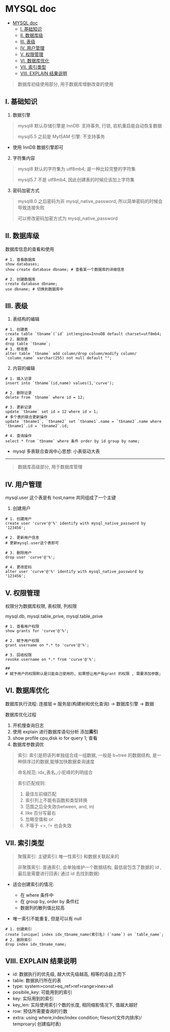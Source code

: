 # MYSQL doc

- [MYSQL doc](#mysql-doc)
  - [I. 基础知识](#i-基础知识)
  - [II. 数据库级](#ii-数据库级)
  - [III. 表级](#iii-表级)
  - [IV. 用户管理](#iv-用户管理)
  - [V. 权限管理](#v-权限管理)
  - [VI. 数据库优化](#vi-数据库优化)
  - [VII. 索引类型](#vii-索引类型)
  - [VIII. EXPLAIN 结果说明](#viii-explain-结果说明)

> 数据库初级使用部分, 用于数据库增删改查的使用

## I. 基础知识

1. 数据引擎

> mysql8 默认存储引擎是 InnDB: 支持事务, 行锁, 宕机重启能自动恢复数据
>
> mysql5.5 之前是 MyISAM 引擎: 不支持事务

- 使用 InnDB 数据引擎即可

2. 字符集内容

> mysql8 默认的字符集为 utf8mb4; 是一种比较完整的字符集
>
> mysql5.7 不是 utf8mb4, 因此创建表的时候应该加上字符集

3. 密码加密方式

> mysql8.0 之后密码为非 mysql_native_password, 所以简单密码的时候会导致连接失败
>
> 可以修改密码加密方式为 mysql_native_password

## II. 数据库级

数据库信息的查看和使用

```mysql
# 1. 查看数据库
show databases;
show create database dbname; # 查看某一个数据库的详细信息

# 2. 创建数据库
create database dbname;
use dbname; # 切换到数据库中
```

## III. 表级

1. 表结构的编辑

```mysql
# 1. 创建表
create table `tbname`(`id` int)engine=InnoDB default charset=utf8mb4;
# 2. 删除表
drop table `tbname`;
# 3. 修改表
alter table `tbname` add column/drop column/modify column/ `column_name` varchar(255) not null default "";
```

2. 内容的编辑

```mysql
# 1. 插入记录
insert into `tbname`(id,name) values(1,'curve');

# 2. 删除记录
delete from `tbname` where id = 12;

# 3. 更新记录
update `tbname` set id = 12 where id = 1;
# 多个表的联合更新操作
update `tbname1`, `tbname2` set `tbname1`.name = `tbname2`.name where `tbname1`.id = `tbname2`.id;

# 4. 查询操作
select * from `tbname` where 条件 order by id group by name;
```

- mysql 多表联合查询中心思想: 小表驱动大表

---

> 数据库高级部分, 用于数据库管理

## IV. 用户管理

mysql.user 这个表是有 host,name 共同组成了一个主键

1. 创建用户

```mysql
# 1. 创建用户
create user 'curve'@'%' identify with mysql_native_password by '123456';

# 2. 更新用户信息
# 更新mysql.user这个表即可

# 3. 删除用户
drop user 'curve'@'%';

# 4. 更改密码
alter user 'curve'@'%' identify with mysql_native_password by '123456';
```

## V. 权限管理

权限分为数据库权限, 表权限, 列权限

mysql.db, mysql.table_prive, mysql.table_prive

```mysql
# 1. 查看用户权限
show grants for 'curve'@'%';

# 2. 赋予用户权限
grant username on *.* to 'curve'@'%';

# 3. 回收权限
revoke username on *.* from 'curve'@'%';

##
# 赋予用户的权限默认是只能自己使用的, 如果想让用户有grant 的权限 , 需要添加参数;
```

## VI. 数据库优化

数据库执行流程: 连接层-> 服务层(构建树和优化查询) -> 数据库引擎 -> 数据

数据库优化过程

1. 开机慢查询日志
2. 使用 explain 进行数据库语句分析 添加**索引**
3. show profile cpu,disk io for query 1; 查看
4. 数据库参数调优

> 索引: 索引是把该列单独组合成一组数据, 一般是 b+tree 的数据结构, 是一种排序过的数据,能够加快数据查询速度
>
> 命名规范: idx\_表名\_小驼峰的列明组合

> 索引匹配规则:
>
> 1. 最佳左前缀匹配
> 2. 索引列上不能有函数和类型转换
> 3. 范围之后全失效(between, and, in)
> 4. like 百分写最右
> 5. 忽略空值和 or
> 6. 不等于 <>, != 也会失效

## VII. 索引类型

> 聚簇索引: 主键索引( 唯一性索引) 和数据关联起来的
>
> 非聚簇索引: 普通索引, 会单独维护一个数据结构, 最低层包含了数据的 id , 最后是需要进行回表( 通过 id 去找到数据)

- 适合创建索引的情况:

  - 在 where 条件中
  - 在 group by, order by 条件红
  - 数据列的散列值比较高

- 唯一索引不能重复, 但是可以有 null

```mysql
# 1. 创建索引
create [unique] index idx_tbname_name(索引名) (`name`) on `table_name`;
# 2. 删除索引
drop index idx_tbname_name;
```

## VIII. EXPLAIN 结果说明

- id: 数据执行的优先级, 越大优先级越高, 相等的话自上而下
- table: 数据执行所在的表
- type: system>const>eq_ref>ref>range>inex>all
- posibile_key: 可能用到的索引
- key: 实际用到的索引
- key_len: 实际使用索引个数的长度, 相同缩影情况下, 值越大越好
- row: 预估所需要查询的行数
- extra: using where,index/index condition; filesort(文件内排序)/ temproary( 创建临时表)
